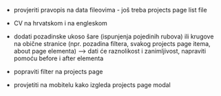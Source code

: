 -   provjeriti pravopis na data fileovima - još treba projects page list file

-   CV na hrvatskom i na engleskom

-   dodati pozadinske ukoso šare (ispunjenja pojedinih rubova) ili krugove na obične stranice (npr. pozadina filtera, svakog projects page itema, about page elementa) --> dati će raznolikost i zanimljivost, napraviti pomoću before i after elementa

-   popraviti filter na projects page

-   provjetiti na mobitelu kako izgleda projects page modal
